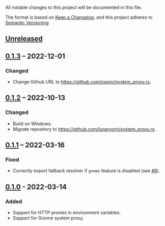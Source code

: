 All notable changes to this project will be documented in this file.

The format is based on [Keep a Changelog](https://keepachangelog.com/en/1.0.0/),
and this project adheres to [Semantic Versioning](https://semver.org/spec/v2.0.0.html).

## [Unreleased]

## [0.1.3] – 2022-12-01

### Changed
- Change Github URL to <https://github.com/swsnr/system_proxy.rs>.

## [0.1.2] – 2022-10-13

### Changed
- Build on Windows.
- Migrate repository to <https://github.com/lunaryorn/system_proxy.rs>.

## [0.1.1] – 2022-03-16

### Fixed
- Correctly export fallback resolver if `gnome` feature is disabled (see [#8]).

[#8]: https://codeberg.org/flausch/system_proxy.rs/issues/8

## [0.1.0] - 2022-03-14

### Added
- Support for HTTP proxies in environment variables.
- Support for Gnome system proxy.

[Unreleased]: https://github.com/swsnr/system_proxy.rs/compare/v0.1.3...HEAD
[0.1.3]: https://github.com/swsnr/system_proxy.rs/compare/v0.1.2...v0.1.3
[0.1.2]: https://github.com/swsnr/system_proxy.rs/compare/v0.1.1...v0.1.2
[0.1.1]: https://github.com/swsnr/system_proxy.rs/compare/v0.1.0...v0.1.1
[0.1.0]: https://github.com/swsnr/system_proxy.rs/releases/tag/v0.1.0

